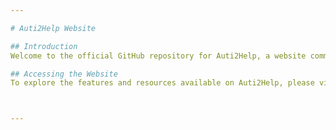 ```yaml
---

# Auti2Help Website

## Introduction
Welcome to the official GitHub repository for Auti2Help, a website committed to empowering autistic individuals. Our mission is to facilitate job finding and provide mentorship opportunities to help autistic individuals excel in their careers.

## Accessing the Website
To explore the features and resources available on Auti2Help, please visit [Auti2Help Website](https://62920f60-b879-4609-8f6b-da28ce19ffcc-00-3w59wxhywiwk4.spock.replit.dev/index.html).Our platform is designed to be user-friendly and accessible, ensuring a positive experience for all users.



---
```

